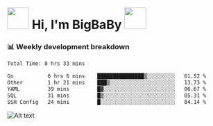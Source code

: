 <!-- Title -->
<h1>
    <img src="https://media.tenor.com/TlyRveJkgo4AAAAi/cloud-cloud-strife.gif" width="50"/>
    Hi, I'm BigBaBy
    <img src="https://media.tenor.com/TlyRveJkgo4AAAAi/cloud-cloud-strife.gif" width="50"/>
</h1>

<h3> 📊 Weekly development breakdown </h3>
<!-- waka-readme-stats -->

<!--START_SECTION:waka-->

```txt
Total Time: 8 hrs 33 mins

Go           6 hrs 6 mins    ███████████████▒░░░░░░░░░   61.52 %
Other        1 hr 21 mins    ███▒░░░░░░░░░░░░░░░░░░░░░   13.73 %
YAML         39 mins         █▓░░░░░░░░░░░░░░░░░░░░░░░   06.67 %
SQL          31 mins         █▒░░░░░░░░░░░░░░░░░░░░░░░   05.31 %
SSH Config   24 mins         █░░░░░░░░░░░░░░░░░░░░░░░░   04.14 %
```

<!--END_SECTION:waka-->

![Alt text](https://spotify-recently-played-readme.vercel.app/api?user=21b7yx6vkj66csord5swswvza&count=10&width=1000)
